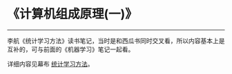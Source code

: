 # 《计算机组成原理(一)》
***
李航《统计学习方法》读书笔记，当时是和西瓜书同时交叉看，所以内容基本上是互补的，可与前面的《机器学习》笔记一起看。
  
详细内容见幕布 [统计学习方法](https://www.mubucm.com/doc/7lOsUHkpwK)。